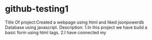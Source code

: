 # github-testing1
Title Of project:Created a webpage using html and liked jsonpowerdb Database using javascript.
Description:
1.In this project we have build a basic form using html tags.
2.I have connected my 
